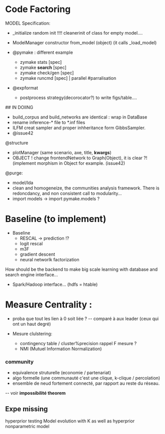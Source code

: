 # Code Factoring

MODEL Specification:
*  \_initialize  random init !!!!  cleanerinit of class for empty model....
* ModelManager constructor from_model (object) (it calls \_load_model)

* @pymake : different example
    * zymake stats [spec]
    * zymake **search** [spec]
    * zymake check/gen [spec]
    * zymake runcmd [spec] | parallel #parralisation

* @expformat
    * postprocess strategy(decorocator?) to write figs/table....

## IN DOIING
* build_corpus and build_networks are identical : wrap in DataBase
* rename inference-\* file to \*.inf files
* ILFM creat sampler and proper inhheritance form GibbsSampler.
* @issue42


@structure
* plotManager (same scenario, axe, title, **kwargs**)
* OBJECT ! change frontendNetwork to Graph(Object), it is clear ?! (implement morphism in Object for example. (issue42)

@purge: 
* model/lda
* clean and homogeneize, the communities analysis framework. There is redoncdancy, and non consistent call to modularity...
* import models -> import pymake.models ?



# Baseline (to implement)

* Baseline
    * RESCAL -> prediction !?
    * logit rescal
    * m3F
    * gradient descent
    * neural networlk factorization

How should be the backend to make big scale learning with database and search engine interface...
* Spark/Hadoop interface... (hdfs = htable)

# Measure Centrality :
* proba que tout les lien à 0 soit liée ?  -- comparé à aux leader (ceux qui ont un haut degré)

* Mesure clulstering: 
    * contingency table / cluster%precision rappel F mesure ?
    * NMI (Mutuel Information Normalization)

### community
* equivalence struturelle (economie / partenariat)
* algo formelle (une communauté c'est une clique, k-clique / percolation)
* ensemble de neud fortement connecté, par rapport au reste du réseau.

-- voir **impossibilité theorem**

## Expe missing
hyperprior testing
Model evolution with K as well as hyperprior nonparametric model
